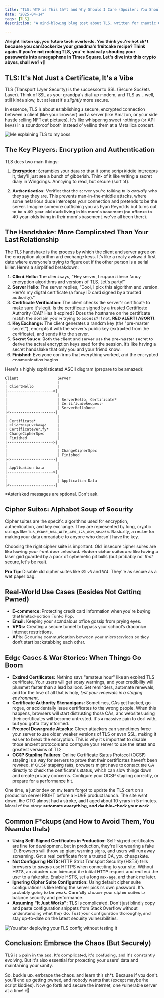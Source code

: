 ```yaml
---
title: "TLS: WTF is This Sh*t and Why Should I Care (Spoiler: You Should, or You'll Get Pwned)"
date: "2025-04-14"
tags: [TLS]
description: "A mind-blowing blog post about TLS, written for chaotic Gen Z engineers who probably only clicked because of the clickbait title."

---
```


**Alright, listen up, you future tech overlords. You think you're hot sh*t because you can Dockerize your grandma's fruitcake recipe? Think again. If you're not rocking TLS, you're basically shouting your passwords into a megaphone in Times Square. Let's dive into this crypto abyss, shall we? 💀🙏**

## TLS: It's Not Just a Certificate, It's a Vibe

TLS (Transport Layer Security) is the successor to SSL (Secure Sockets Layer). Think of SSL as your grandpa's dial-up modem, and TLS as… well, still kinda slow, but at least it's *slightly* more secure.

In essence, TLS is about establishing a secure, encrypted connection between a client (like your browser) and a server (like Amazon, or your side hustle selling NFT cat pictures). It's like whispering sweet nothings (or API keys) in a soundproof booth instead of yelling them at a Metallica concert.

![Me explaining TLS to my boss](https://i.imgflip.com/30b1gx.jpg)

## The Key Players: Encryption and Authentication

TLS does two main things:

1.  **Encryption:** Scrambles your data so that if some script kiddie intercepts it, they'll just see a bunch of gibberish. Think of it like writing a secret diary in Wingdings. Annoying to read, but secure (sort of).

2.  **Authentication:** Verifies that the server you're talking to is *actually* who they say they are. This prevents man-in-the-middle attacks, where some nefarious dude intercepts your connection and pretends to be the server. Imagine someone catfishing you as Ryan Reynolds but turns out to be a 40-year-old dude living in his mom's basement (no offense to 40-year-olds living in their mom's basement, we've all been there).

## The Handshake: More Complicated Than Your Last Relationship

The TLS handshake is the process by which the client and server agree on the encryption algorithm and exchange keys. It's like a really awkward first date where everyone's trying to figure out if the other person is a serial killer. Here’s a simplified breakdown:

1.  **Client Hello:** The client says, "Hey server, I support these fancy encryption algorithms and versions of TLS. Let's party!"
2.  **Server Hello:** The server replies, "Cool, I pick this algorithm and version. Here's my digital certificate (a fancy ID card signed by a trusted authority)."
3.  **Certificate Verification:** The client checks the server's certificate to make sure it's legit. Is the certificate signed by a trusted Certificate Authority (CA)? Has it expired? Does the hostname on the certificate match the domain you're trying to access? If not, **RED ALERT! ABORT!**.
4.  **Key Exchange:** The client generates a random key (the "pre-master secret"), encrypts it with the server's public key (extracted from the certificate), and sends it to the server.
5.  **Secret Sauce:** Both the client and server use the pre-master secret to derive the actual encryption keys used for the session. It’s like having a secret handshake that only you and your friend know.
6.  **Finished:** Everyone confirms that everything worked, and the encrypted communication begins.

Here's a highly sophisticated ASCII diagram (prepare to be amazed):

```
Client                  Server
|                       |
| ClientHello           |
|--------------------->|
|                       |
|                       | ServerHello, Certificate*
|                       | CertificateRequest*
|                       | ServerHelloDone
|<---------------------|
|                       |
| Certificate*          |
| ClientKeyExchange     |
| CertificateVerify*    |
| ChangeCipherSpec      |
| Finished              |
|--------------------->|
|                       |
|                       | ChangeCipherSpec
|                       | Finished
|<---------------------|
|                       |
| Application Data      |
|--------------------->|
|                       |
|                       | Application Data
|<---------------------|
```

*Asterisked messages are optional. Don't ask.

## Cipher Suites: Alphabet Soup of Security

Cipher suites are the specific algorithms used for encryption, authentication, and key exchange. They are represented by long, cryptic strings like `TLS_ECDHE_RSA_WITH_AES_128_GCM_SHA256`. Basically, a recipe for making your data unreadable to anyone who doesn't have the key.

Choosing the right cipher suite is important. Old, insecure cipher suites are like leaving your front door unlocked. Modern cipher suites are like having a laser grid guarded by a pack of cybernetic pit bulls (but probably not *that* secure, let's be real).

**Pro Tip:** Disable old cipher suites like `SSLv3` and `RC4`. They're as secure as a wet paper bag.

## Real-World Use Cases (Besides Not Getting Pwned)

*   **E-commerce:** Protecting credit card information when you're buying that limited-edition Funko Pop.
*   **Email:** Keeping your scandalous office gossip from prying eyes.
*   **VPNs:** Creating a secure tunnel to bypass your school's draconian internet restrictions.
*   **APIs:** Securing communication between your microservices so they don't start backstabbing each other.

## Edge Cases & War Stories: When Things Go Boom

*   **Expired Certificates:** Nothing says "amateur hour" like an expired TLS certificate. Your users will get scary warnings, and your credibility will plummet faster than a lead balloon. Set reminders, automate renewals, and for the love of all that is holy, *test your renewals in a staging environment*.
*   **Certificate Authority Shenanigans:** Sometimes, CAs get hacked, go rogue, or accidentally issue certificates to the wrong people. When this happens, browsers will start distrusting those CAs, and websites using their certificates will become untrusted. It's a massive pain to deal with, but you gotta stay informed.
*   **Protocol Downgrade Attacks:** Clever attackers can sometimes force your server to use older, weaker versions of TLS or even SSL, making it easier to break the encryption. This is why it's important to disable those ancient protocols and configure your server to use the latest and greatest versions of TLS.
*   **OCSP Stapling Failures:** Online Certificate Status Protocol (OCSP) stapling is a way for servers to prove that their certificates haven't been revoked. If OCSP stapling fails, browsers might have to contact the CA directly to check the certificate's status, which can slow things down and create privacy concerns. Configure your OCSP stapling correctly, or prepare for a performance hit.

One time, a junior dev on my team forgot to update the TLS cert on a production server RIGHT before a HUGE product launch. The site went down, the CTO almost had a stroke, and I aged about 10 years in 5 minutes. Moral of the story: **automate everything, and double-check your work.**

## Common F*ckups (and How to Avoid Them, You Neanderthals)

*   **Using Self-Signed Certificates in Production:** Self-signed certificates are fine for development, but in production, they're like wearing a fake ID. Browsers will throw up giant warning signs, and users will run away screaming. Get a real certificate from a trusted CA, you cheapskate.
*   **Not Configuring HSTS:** HTTP Strict Transport Security (HSTS) tells browsers to *always* use HTTPS when connecting to your site. Without HSTS, an attacker can intercept the initial HTTP request and redirect the user to a fake site. Enable HSTS, set a long `max-age`, and thank me later.
*   **Ignoring Cipher Suite Configuration:** Using default cipher suite configurations is like letting the server pick its own password. It's probably going to be weak. Carefully choose your cipher suites to balance security and performance.
*   **Assuming "It Just Works":** TLS is complicated. Don't just blindly copy and paste configuration snippets from Stack Overflow without understanding what they do. Test your configuration thoroughly, and stay up-to-date on the latest security vulnerabilities.

![You after deploying your TLS config without testing it](https://i.kym-cdn.com/photos/images/newsfeed/001/875/116/e90.jpg)

## Conclusion: Embrace the Chaos (But Securely)

TLS is a pain in the ass. It's complicated, it's confusing, and it's constantly evolving. But it's also essential for protecting your users' data and maintaining your sanity.

So, buckle up, embrace the chaos, and learn this sh*t. Because if you don't, you'll end up getting pwned, and nobody wants that (except maybe the script kiddies). Now go forth and secure the internet, one vulnerable server at a time! 💀🙏
